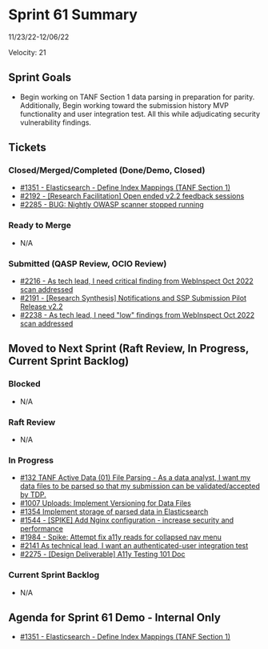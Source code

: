 # Sprint 61 Summary
11/23/22-12/06/22

Velocity: 21
## Sprint Goals
* Begin working on TANF Section 1 data parsing in preparation for parity. Additionally, Begin working toward the submission history MVP functionality and user integration test. All this while adjudicating security vulnerability findings.
 
 

## Tickets
### Closed/Merged/Completed (Done/Demo, Closed)
* [#1351 - Elasticsearch - Define Index Mappings (TANF Section 1)](https://github.com/raft-tech/TANF-app/issues/1351)
* [#2192 - [Research Facilitation] Open ended v2.2 feedback sessions](https://github.com/raft-tech/TANF-app/issues/2192)
* [#2285 - BUG: Nightly OWASP scanner stopped running](https://github.com/raft-tech/TANF-app/issues/2285)

### Ready to Merge
* N/A

### Submitted (QASP Review, OCIO Review)
* [#2216 - As tech lead, I need critical finding from WebInspect Oct 2022 scan addressed](https://github.com/raft-tech/TANF-app/issues/2216)
* [#2191 - [Research Synthesis] Notifications and SSP Submission Pilot Release v2.2](https://github.com/raft-tech/TANF-app/issues/2191)
* [#2238 - As tech lead, I need "low" findings from WebInspect Oct 2022 scan addressed](https://github.com/raft-tech/TANF-app/issues/2238)


## Moved to Next Sprint (Raft Review, In Progress, Current Sprint Backlog)

### Blocked
* N/A

### Raft Review
* N/A

### In Progress
* [#132 TANF Active Data (01) File Parsing - As a data analyst, I want my data files to be parsed so that my submission can be validated/accepted by TDP.](https://github.com/raft-tech/TANF-app/issues/132)
* [#1007 Uploads: Implement Versioning for Data Files](https://github.com/raft-tech/TANF-app/issues/1007)
* [#1354 Implement storage of parsed data in Elasticsearch](https://github.com/raft-tech/TANF-app/issues/1354)
* [#1544 - [SPIKE] Add Nginx configuration - increase security and performance](https://github.com/raft-tech/TANF-app/issues/1544)
* [#1984 - Spike: Attempt fix a11y reads for collapsed nav menu](https://github.com/raft-tech/TANF-app/issues/1984)
* [#2141 As technical lead, I want an authenticated-user integration test](https://github.com/raft-tech/TANF-app/issues/2141)
* [#2275 - [Design Deliverable] A11y Testing 101 Doc](https://github.com/raft-tech/TANF-app/issues/2275)



### Current Sprint Backlog
* N/A

## Agenda for Sprint 61 Demo - Internal Only
* [#1351 - Elasticsearch - Define Index Mappings (TANF Section 1)](https://github.com/raft-tech/TANF-app/issues/1351)

